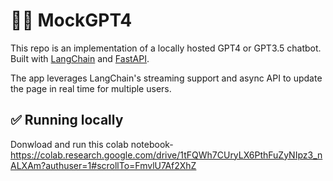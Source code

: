 # 🦜️🔗 MockGPT4

This repo is an implementation of a locally hosted GPT4 or GPT3.5 chatbot.
Built with [LangChain](https://github.com/hwchase17/langchain/) and [FastAPI](https://fastapi.tiangolo.com/).

The app leverages LangChain's streaming support and async API to update the page in real time for multiple users.

## ✅ Running locally
Donwload and run this colab notebook-https://colab.research.google.com/drive/1tFQWh7CUryLX6PthFuZyNIpz3_nALXAm?authuser=1#scrollTo=FmvlU7Af2XhZ


